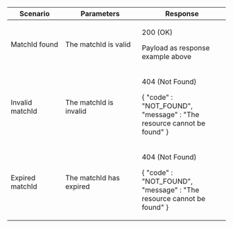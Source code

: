 <table>
  <col width="25%">
  <col width="35%">
  <col width="40%">
  <thead>
    <tr>
      <th>Scenario</th>
      <th>Parameters</th>
      <th>Response</th>
    </tr>
  </thead>
  <tbody>
    <tr>
      <td>MatchId found</td>
      <td>The matchId is valid</td>
      <td>
        <p>200 (OK)</p>
        <p>Payload as response example above</p>
      </td>
    </tr>
    <tr>
      <td>Invalid matchId</td>
      <td>The matchId is invalid</td>
      <td>
        <p>404 (Not Found)</p>
        <p>{ &quot;code&quot; : &quot;NOT_FOUND&quot;,<br/>&quot;message&quot; : &quot;The resource cannot be found&quot; }</p>
      </td>
    </tr>
    <tr>
      <td>Expired matchId</td>
      <td>The matchId has expired</td>
      <td>
        <p>404 (Not Found)</p>
        <p>{ &quot;code&quot; : &quot;NOT_FOUND&quot;,<br/>&quot;message&quot; : &quot;The resource cannot be found&quot; }</p>
      </td>
    </tr>
  </tbody>
</table>
